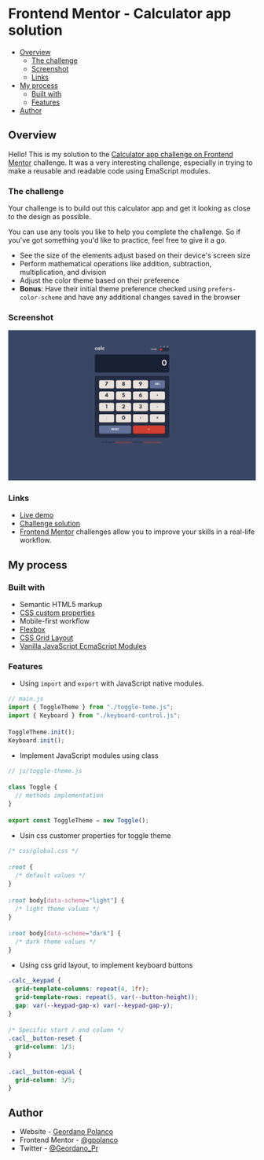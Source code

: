# Frontend Mentor - Calculator app solution

- [Overview](#overview)
  - [The challenge](#the-challenge)
  - [Screenshot](#screenshot)
  - [Links](#links)
- [My process](#my-process)
  - [Built with](#built-with)
  - [Features](#features)
- [Author](#author)

## Overview

Hello! This is my solution to the [Calculator app challenge on Frontend Mentor](https://www.frontendmentor.io/challenges/calculator-app-9lteq5N29) challenge. It was a very interesting challenge, especially in trying to make a reusable and readable code using EmaScript modules.

### The challenge

Your challenge is to build out this calculator app and get it looking as close to the design as possible.

You can use any tools you like to help you complete the challenge. So if you've got something you'd like to practice, feel free to give it a go.

- See the size of the elements adjust based on their device's screen size
- Perform mathematical operations like addition, subtraction, multiplication, and division
- Adjust the color theme based on their preference
- **Bonus**: Have their initial theme preference checked using `prefers-color-scheme` and have any additional changes saved in the browser

### Screenshot

![Design preview for the Calculator app coding challenge](./design/result.png)

### Links

- [Live demo](https://gpolanco.github.io/frontendmentor-challenges/)
- [Challenge solution](https://www.frontendmentor.io/solutions/ecmascript-module-mobile-first-css-using-var-bem-css-and-html-hFxrq1hQ7)
- [Frontend Mentor](https://www.frontendmentor.io/) challenges allow you to improve your skills in a real-life workflow.

## My process

### Built with

- Semantic HTML5 markup
- [CSS custom properties](https://developer.mozilla.org/en-US/docs/Web/CSS/--*)
- Mobile-first workflow
- [Flexbox](https://developer.mozilla.org/en-US/docs/Learn/CSS/CSS_layout/Flexbox)
- [CSS Grid Layout](https://developer.mozilla.org/es/docs/Web/CSS/CSS_Grid_Layout)
- [Vanilla JavaScript EcmaScript Modules](https://developer.mozilla.org/en-US/docs/Web/JavaScript/Guide/Modules)

### Features

- Using `import` and `export` with JavaScript native modules.

```js
// main.js
import { ToggleTheme } from "./toggle-teme.js";
import { Keyboard } from "./keyboard-control.js";

ToggleTheme.init();
Keyboard.init();
```

- Implement JavaScript modules using class

```javascript
// js/toggle-theme.js

class Toggle {
  // methods implementation
}

export const ToggleTheme = new Toggle();
```

- Usin css customer properties for toggle theme

```css
/* css/global.css */

:root {
  /* default values */
}

:root body[data-scheme="light"] {
  /* light theme values */
}

:root body[data-scheme="dark"] {
  /* dark theme values */
}
```

- Using css grid layout, to implement keyboard buttons

```css
.calc__keypad {
  grid-template-columns: repeat(4, 1fr);
  grid-template-rows: repeat(5, var(--button-height));
  gap: var(--keypad-gap-x) var(--keypad-gap-y);
}

/* Specific start / end column */
.cacl__button-reset {
  grid-column: 1/3;
}

.cacl__button-equal {
  grid-column: 3/5;
}
```

## Author

- Website - [Geordano Polanco](https://www.gpolanco.com)
- Frontend Mentor - [@gpolanco](https://www.frontendmentor.io/profile/gpolanco)
- Twitter - [@Geordano_Pr](https://twitter.com/Geordano_Pr)
